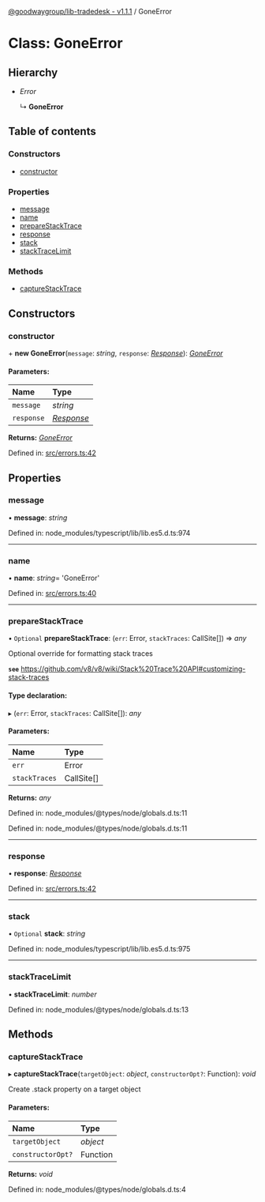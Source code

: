[@goodwaygroup/lib-tradedesk - v1.1.1](../README.md) / GoneError

# Class: GoneError

## Hierarchy

* *Error*

  ↳ **GoneError**

## Table of contents

### Constructors

- [constructor](goneerror.md#constructor)

### Properties

- [message](goneerror.md#message)
- [name](goneerror.md#name)
- [prepareStackTrace](goneerror.md#preparestacktrace)
- [response](goneerror.md#response)
- [stack](goneerror.md#stack)
- [stackTraceLimit](goneerror.md#stacktracelimit)

### Methods

- [captureStackTrace](goneerror.md#capturestacktrace)

## Constructors

### constructor

\+ **new GoneError**(`message`: *string*, `response`: [*Response*](response.md)): [*GoneError*](goneerror.md)

#### Parameters:

Name | Type |
:------ | :------ |
`message` | *string* |
`response` | [*Response*](response.md) |

**Returns:** [*GoneError*](goneerror.md)

Defined in: [src/errors.ts:42](https://github.com/GoodwayGroup/lib-tradedesk/blob/0a7142d/src/errors.ts#L42)

## Properties

### message

• **message**: *string*

Defined in: node_modules/typescript/lib/lib.es5.d.ts:974

___

### name

• **name**: *string*= 'GoneError'

Defined in: [src/errors.ts:40](https://github.com/GoodwayGroup/lib-tradedesk/blob/0a7142d/src/errors.ts#L40)

___

### prepareStackTrace

• `Optional` **prepareStackTrace**: (`err`: Error, `stackTraces`: CallSite[]) => *any*

Optional override for formatting stack traces

**`see`** https://github.com/v8/v8/wiki/Stack%20Trace%20API#customizing-stack-traces

#### Type declaration:

▸ (`err`: Error, `stackTraces`: CallSite[]): *any*

#### Parameters:

Name | Type |
:------ | :------ |
`err` | Error |
`stackTraces` | CallSite[] |

**Returns:** *any*

Defined in: node_modules/@types/node/globals.d.ts:11

Defined in: node_modules/@types/node/globals.d.ts:11

___

### response

• **response**: [*Response*](response.md)

Defined in: [src/errors.ts:42](https://github.com/GoodwayGroup/lib-tradedesk/blob/0a7142d/src/errors.ts#L42)

___

### stack

• `Optional` **stack**: *string*

Defined in: node_modules/typescript/lib/lib.es5.d.ts:975

___

### stackTraceLimit

• **stackTraceLimit**: *number*

Defined in: node_modules/@types/node/globals.d.ts:13

## Methods

### captureStackTrace

▸ **captureStackTrace**(`targetObject`: *object*, `constructorOpt?`: Function): *void*

Create .stack property on a target object

#### Parameters:

Name | Type |
:------ | :------ |
`targetObject` | *object* |
`constructorOpt?` | Function |

**Returns:** *void*

Defined in: node_modules/@types/node/globals.d.ts:4
